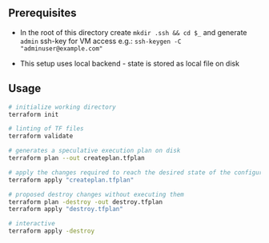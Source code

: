 ## Prerequisites

* In the root of this directory create `mkdir .ssh && cd $_` and generate `admin` ssh-key for VM access e.g.: `ssh-keygen -C "adminuser@example.com"`

* This setup uses local backend - state is stored as local file on disk

## Usage

```bash
# initialize working directory
terraform init

# linting of TF files
terraform validate

# generates a speculative execution plan on disk
terraform plan --out createplan.tfplan

# apply the changes required to reach the desired state of the configuration
terraform apply "createplan.tfplan"

# proposed destroy changes without executing them
terraform plan -destroy -out destroy.tfplan
terraform apply "destroy.tfplan"

# interactive
terraform apply -destroy
```